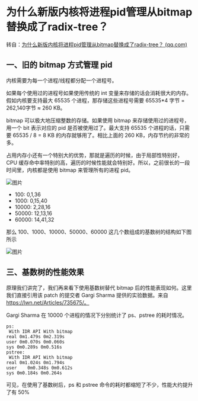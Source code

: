 # 为什么新版内核将进程pid管理从bitmap替换成了radix-tree？

转自：[为什么新版内核将进程pid管理从bitmap替换成了radix-tree？ (qq.com)](https://mp.weixin.qq.com/s/0w7dJh0Gr4PokUBcy8rN7w)

## 一、旧的 bitmap 方式管理 pid

内核需要为每一个进程/线程都分配一个进程号。

如果每个使用过的进程号如果使用传统的 int 变量来存储的话会消耗很大的内存。假如内核要支持最大 65535 个进程，那存储这些进程号需要 65535*4 字节 = 262,140字节 ≈ 260 KB。

bitmap 可以极大地压缩整数的存储。如果使用 bitmap 来存储使用过的进程号，用一个 bit 表示对应的 pid 是否被使用过了。最大支持 65535 个进程的话，只需要 65535 / 8 = 8 KB 的内存就够用了。相比上面的 260 KB，内存节约的非常的多。

占用内存小还有一个特别大的优势，那就是遍历的时候，由于局部性特别好，CPU 缓存命中率特别的高，遍历的时候性能就会特别好。所以，之前很长的一段时间里，内核都是使用 bitmap 来管理所有的进程 pid。

![图片](https://mmbiz.qpic.cn/sz_mmbiz_png/BBjAFF4hcwpTfuj0XsfNycC3bz0SrKnhO4z9C2aQlOWChewuA9Zv0IibsmVlvicVW4W4ldbRFt4icTjiaZv7ic1wM1A/640?wx_fmt=png&wxfrom=5&wx_lazy=1&wx_co=1)



- 100: 0,1,36
- 1000: 0,15,40
- 10000: 2,28,16
- 50000: 12,13,16
- 60000: 14,41,32

那么 100、1000、10000、50000、60000 这几个数组成的基数树的结构如下图所示

![图片](https://mmbiz.qpic.cn/sz_mmbiz_png/BBjAFF4hcwpTfuj0XsfNycC3bz0SrKnh59UfibicicrFicAY6kfsy1s29dD0tHBprrmarUEaok76UarO5QY4o4NSyQ/640?wx_fmt=png&wxfrom=5&wx_lazy=1&wx_co=1)

## 三、基数树的性能效果

原理我们讲完了，我们再来看下使用基数树替代 bitmap 后的性能表现如何。这里我们直接引用该 patch 的提交者 Gargi Sharma 提供的实验数据。来自 https://lwn.net/Articles/735675/。

Gargi Sharma 在 10000 个进程的情况下分别统计了 ps、pstree 的耗时情况。

```shell
ps:
 With IDR API With bitmap
real 0m1.479s 0m2.319s
user 0m0.070s 0m0.060s
sys 0m0.289s 0m0.516s
pstree:
 With IDR API With bitmap
real 0m1.024s 0m1.794s
user    0m0.348s 0m0.612s
sys 0m0.184s 0m0.264s
```

可见，在使用了基数树后，ps 和 pstree 命令的耗时都缩短了不少，性能大约提升了有 50%